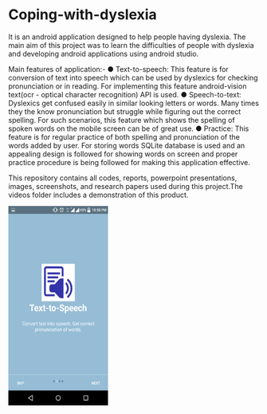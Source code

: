 # Coping-with-dyslexia

It is an android application designed to help people having dyslexia. The main aim of this project was to learn the difficulties of people with dyslexia and developing android applications using android studio.

Main features of application:-
  ● Text-to-speech: This feature is for conversion of text into speech which can be used by dyslexics for checking pronunciation or in reading. For implementing       this feature android-vision text(ocr - optical character recognition) API is used.
  ● Speech-to-text: Dyslexics get confused easily in similar looking letters or words. Many times they the know pronunciation but struggle while figuring
  out the correct spelling. For such scenarios, this feature which shows the spelling of spoken words on the mobile screen can be of great use.
  ● Practice: This feature is for regular practice of both spelling and pronunciation of the words added by user. For storing words SQLite database is used and an     appealing design is followed for showing words on screen and proper practice procedure is being followed for making this
  application effective.

This repository contains all codes, reports, powerpoint presentations, images, screenshots, and research papers used during this project.The videos folder includes a demonstration of this product.

<img src="https://github.com/jagriti04/Coping-with-dyslexia/blob/master/Images/Screenshot_2018-07-24-22-50-51.png " width="200" height="400" />
